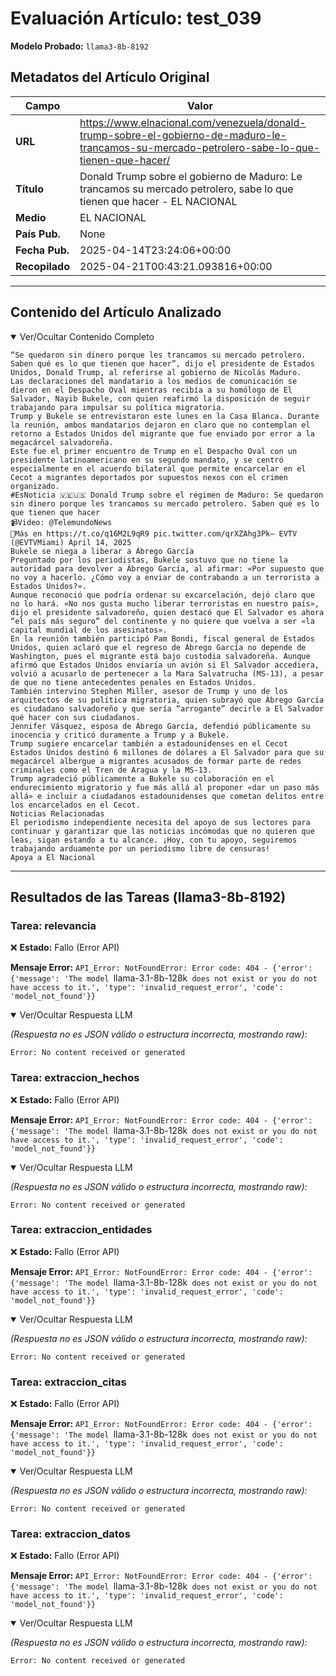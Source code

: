 # Evaluación Artículo: test_039
**Modelo Probado:** `llama3-8b-8192`

## Metadatos del Artículo Original

| Campo          | Valor                                      |
|----------------|--------------------------------------------|
| **URL**        | https://www.elnacional.com/venezuela/donald-trump-sobre-el-gobierno-de-maduro-le-trancamos-su-mercado-petrolero-sabe-lo-que-tienen-que-hacer/           |
| **Título**     | Donald Trump sobre el gobierno de Maduro: Le trancamos su mercado petrolero, sabe lo que tienen que hacer - EL NACIONAL       |
| **Medio**      | EL NACIONAL         |
| **País Pub.**  | None |
| **Fecha Pub.** | 2025-04-14T23:24:06+00:00 |
| **Recopilado** | 2025-04-21T00:43:21.093816+00:00 |

---

## Contenido del Artículo Analizado

<details open>
<summary>Ver/Ocultar Contenido Completo</summary>

```text
“Se quedaron sin dinero porque les trancamos su mercado petrolero. Saben qué es lo que tienen que hacer”, dijo el presidente de Estados Unidos, Donald Trump, al referirse al gobierno de Nicolás Maduro.
Las declaraciones del mandatario a los medios de comunicación se dieron en el Despacho Oval mientras recibía a su homólogo de El Salvador, Nayib Bukele, con quien reafirmó la disposición de seguir trabajando para impulsar su política migratoria.
Trump y Bukele se entrevistaron este lunes en la Casa Blanca. Durante la reunión, ambos mandatarios dejaron en claro que no contemplan el retorno a Estados Unidos del migrante que fue enviado por error a la megacárcel salvadoreña.
Este fue el primer encuentro de Trump en el Despacho Oval con un presidente latinoamericano en su segundo mandato, y se centró especialmente en el acuerdo bilateral que permite encarcelar en el Cecot a migrantes deportados por supuestos nexos con el crimen organizado.
#EsNoticia 🇻🇪🇺🇸 Donald Trump sobre el régimen de Maduro: Se quedaron sin dinero porque les trancamos su mercado petrolero. Saben qué es lo que tienen que hacer
📹Video: @TelemundoNews
📲Más en https://t.co/q16M2L9qR9 pic.twitter.com/qrXZAhg3Pk— EVTV (@EVTVMiami) April 14, 2025
Bukele se niega a liberar a Ábrego García
Preguntado por los periodistas, Bukele sostuvo que no tiene la autoridad para devolver a Ábrego García, al afirmar: «Por supuesto que no voy a hacerlo. ¿Cómo voy a enviar de contrabando a un terrorista a Estados Unidos?».
Aunque reconoció que podría ordenar su excarcelación, dejó claro que no lo hará. «No nos gusta mucho liberar terroristas en nuestro país», dijo el presidente salvadoreño, quien destacó que El Salvador es ahora “el país más seguro” del continente y no quiere que vuelva a ser «la capital mundial de los asesinatos».
En la reunión también participó Pam Bondi, fiscal general de Estados Unidos, quien aclaró que el regreso de Ábrego García no depende de Washington, pues el migrante está bajo custodia salvadoreña. Aunque afirmó que Estados Unidos enviaría un avión si El Salvador accediera, volvió a acusarlo de pertenecer a la Mara Salvatrucha (MS-13), a pesar de que no tiene antecedentes penales en Estados Unidos.
También intervino Stephen Miller, asesor de Trump y uno de los arquitectos de su política migratoria, quien subrayó que Ábrego García es ciudadano salvadoreño y que sería “arrogante” decirle a El Salvador qué hacer con sus ciudadanos.
Jennifer Vásquez, esposa de Ábrego García, defendió públicamente su inocencia y criticó duramente a Trump y a Bukele.
Trump sugiere encarcelar también a estadounidenses en el Cecot
Estados Unidos destinó 6 millones de dólares a El Salvador para que su megacárcel albergue a migrantes acusados de formar parte de redes criminales como el Tren de Aragua y la MS-13.
Trump agradeció públicamente a Bukele su colaboración en el endurecimiento migratorio y fue más allá al proponer «dar un paso más allá» e incluir a ciudadanos estadounidenses que cometan delitos entre los encarcelados en el Cecot.
Noticias Relacionadas
El periodismo independiente necesita del apoyo de sus lectores para continuar y garantizar que las noticias incómodas que no quieren que leas, sigan estando a tu alcance. ¡Hoy, con tu apoyo, seguiremos trabajando arduamente por un periodismo libre de censuras!
Apoya a El Nacional
```
</details>

---

## Resultados de las Tareas (llama3-8b-8192)

### Tarea: relevancia

❌ **Estado:** Fallo (Error API)

   **Mensaje Error:** `API_Error: NotFoundError: Error code: 404 - {'error': {'message': 'The model `llama-3.1-8b-128k` does not exist or you do not have access to it.', 'type': 'invalid_request_error', 'code': 'model_not_found'}}`


<details open>
<summary>Ver/Ocultar Respuesta LLM</summary>

_(Respuesta no es JSON válido o estructura incorrecta, mostrando raw):_
```
Error: No content received or generated
```
</details>


### Tarea: extraccion_hechos

❌ **Estado:** Fallo (Error API)

   **Mensaje Error:** `API_Error: NotFoundError: Error code: 404 - {'error': {'message': 'The model `llama-3.1-8b-128k` does not exist or you do not have access to it.', 'type': 'invalid_request_error', 'code': 'model_not_found'}}`


<details open>
<summary>Ver/Ocultar Respuesta LLM</summary>

_(Respuesta no es JSON válido o estructura incorrecta, mostrando raw):_
```
Error: No content received or generated
```
</details>


### Tarea: extraccion_entidades

❌ **Estado:** Fallo (Error API)

   **Mensaje Error:** `API_Error: NotFoundError: Error code: 404 - {'error': {'message': 'The model `llama-3.1-8b-128k` does not exist or you do not have access to it.', 'type': 'invalid_request_error', 'code': 'model_not_found'}}`


<details open>
<summary>Ver/Ocultar Respuesta LLM</summary>

_(Respuesta no es JSON válido o estructura incorrecta, mostrando raw):_
```
Error: No content received or generated
```
</details>


### Tarea: extraccion_citas

❌ **Estado:** Fallo (Error API)

   **Mensaje Error:** `API_Error: NotFoundError: Error code: 404 - {'error': {'message': 'The model `llama-3.1-8b-128k` does not exist or you do not have access to it.', 'type': 'invalid_request_error', 'code': 'model_not_found'}}`


<details open>
<summary>Ver/Ocultar Respuesta LLM</summary>

_(Respuesta no es JSON válido o estructura incorrecta, mostrando raw):_
```
Error: No content received or generated
```
</details>


### Tarea: extraccion_datos

❌ **Estado:** Fallo (Error API)

   **Mensaje Error:** `API_Error: NotFoundError: Error code: 404 - {'error': {'message': 'The model `llama-3.1-8b-128k` does not exist or you do not have access to it.', 'type': 'invalid_request_error', 'code': 'model_not_found'}}`


<details open>
<summary>Ver/Ocultar Respuesta LLM</summary>

_(Respuesta no es JSON válido o estructura incorrecta, mostrando raw):_
```
Error: No content received or generated
```
</details>
